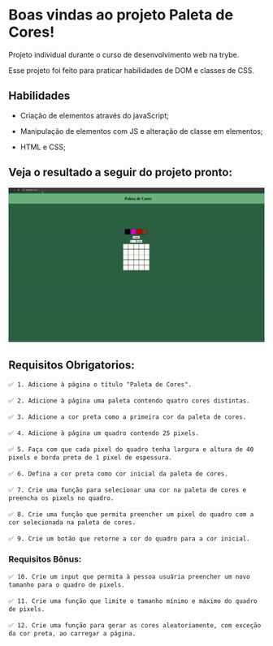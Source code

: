 # Boas vindas ao projeto Paleta de Cores!
  Projeto individual durante o curso de desenvolvimento web na trybe.

  Esse projeto foi feito para praticar habilidades de DOM e classes de CSS.

## Habilidades
- Criação de elementos através do javaScript;

- Manipulação de elementos com JS e alteração de classe em elementos;

- HTML e CSS;

## Veja o resultado a seguir do projeto pronto:
  ![exemplo do Pixel Art](./pixelArt.gif)

## Requisitos Obrigatorios:

    ✅ 1. Adicione à página o título "Paleta de Cores".

    ✅ 2. Adicione à página uma paleta contendo quatro cores distintas.

    ✅ 3. Adicione a cor preta como a primeira cor da paleta de cores.
    
    ✅ 4. Adicione à página um quadro contendo 25 pixels.

    ✅ 5. Faça com que cada pixel do quadro tenha largura e altura de 40 pixels e borda preta de 1 pixel de espessura.

    ✅ 6. Defina a cor preta como cor inicial da paleta de cores.

    ✅ 7. Crie uma função para selecionar uma cor na paleta de cores e preencha os pixels no quadro.

    ✅ 8. Crie uma função que permita preencher um pixel do quadro com a cor selecionada na paleta de cores.
    
    ✅ 9. Crie um botão que retorne a cor do quadro para a cor inicial.

### Requisitos Bônus:

    ✅ 10. Crie um input que permita à pessoa usuária preencher um novo tamanho para o quadro de pixels.

    ✅ 11. Crie uma função que limite o tamanho mínimo e máximo do quadro de pixels.

    ✅ 12. Crie uma função para gerar as cores aleatoriamente, com exceção da cor preta, ao carregar a página.

